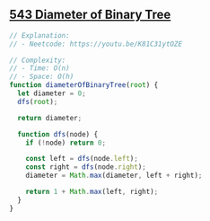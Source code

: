 ## [543 Diameter of Binary Tree](https://leetcode.com/problems/diameter-of-binary-tree/description/)

<!-- notecardId: 1758238359288 -->

```js
// Explanation:
// - Neetcode: https://youtu.be/K81C31ytOZE

// Complexity:
// - Time: O(n)
// - Space: O(h)
function diameterOfBinaryTree(root) {
  let diameter = 0;
  dfs(root);

  return diameter;

  function dfs(node) {
    if (!node) return 0;

    const left = dfs(node.left);
    const right = dfs(node.right);
    diameter = Math.max(diameter, left + right);

    return 1 + Math.max(left, right);
  }
}
```
